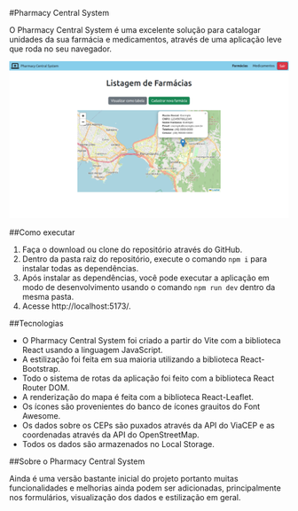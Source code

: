 #Pharmacy Central System

O Pharmacy Central System é uma excelente solução para catalogar unidades da sua farmácia e medicamentos, através de uma aplicação leve que roda no seu navegador.

![screenshot da aplicação](public/screenshot.png)

##Como executar

1. Faça o download ou clone do repositório através do GitHub.
2. Dentro da pasta raiz do repositório, execute o comando `npm i` para instalar todas as dependências.
3. Após instalar as dependências, você pode executar a aplicação em modo de desenvolvimento usando o comando `npm run dev` dentro da mesma pasta.
4. Acesse http://localhost:5173/.

##Tecnologias

- O Pharmacy Central System foi criado a partir do Vite com a biblioteca React usando a linguagem JavaScript.
- A estilização foi feita em sua maioria utilizando a biblioteca React-Bootstrap.
- Todo o sistema de rotas da aplicação foi feito com a biblioteca React Router DOM.
- A renderização do mapa é feita com a biblioteca React-Leaflet.
- Os ícones são provenientes do banco de ícones grauitos do Font Awesome.
- Os dados sobre os CEPs são puxados através da API do ViaCEP e as coordenadas através da API do OpenStreetMap.
- Todos os dados são armazenados no Local Storage.

##Sobre o Pharmacy Central System

Ainda é uma versão bastante inicial do projeto portanto muitas funcionalidades e melhorias ainda podem ser adicionadas, principalmente nos formulários, visualização dos dados e estilização em geral.
